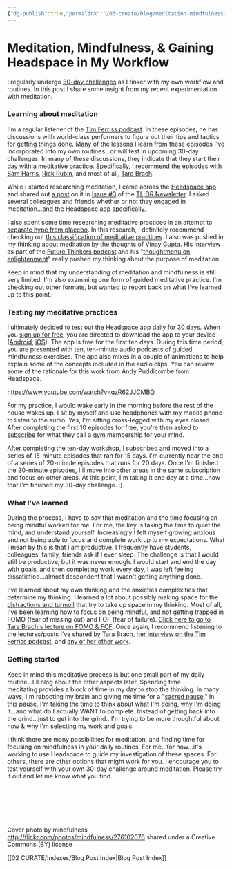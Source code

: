 ```yaml
---
{"dg-publish":true,"permalink":"/03-create/blog/meditation-mindfulness-and-gaining-headspace-in-my-workflow/","title":"Meditation, Mindfulness, & Gaining Headspace in My Workflow","tags":["meditation","mindfulness"]}
---
```


# Meditation, Mindfulness, & Gaining Headspace in My Workflow

I regularly undergo [30-day challenges](http://wiobyrne.com/the-30-day-challenge/) as I tinker with my own workflow and routines. In this post I share some insight from my recent experimentation with meditation.

### Learning about meditation

I'm a regular listener of the [Tim Ferriss podcast](http://fourhourworkweek.com/podcast/). In these episodes, he has discussions with world-class performers to figure out their tips and tactics for getting things done. Many of the lessons I learn from these episodes I've incorporated into my own routines...or will test in upcoming 30-day challenges. In many of these discussions, they indicate that they start their day with a meditative practice. Specifically, I recommend the episodes with [Sam Harris](http://fourhourworkweek.com/2015-07-08/sam-harris-on-daily-routines-the-trolley-scenario-and-5-books-everyone-should-read/), [Rick Rubin](http://fourhourworkweek.com/2015-05-15/rick-rubin/), and most of all, [Tara Brach](http://fourhourworkweek.com/2015-07-31/tara-brach/).

While I started researching meditation, I came across the [Headspace app](https://www.headspace.com/) and shared out [a post](http://www.newyorker.com/magazine/2015-07-06/the-higher-life) on it in [Issue #3](http://us11.campaign-archive1.com/?u=7b5ee323a16720dad25ff96ff&id=7753bbeef7) of the [TL;DR Newsletter](http://wiobyrne.com/tldr/). I asked several colleagues and friends whether or not they engaged in meditation...and the Headspace app specifically.

I also spent some time researching meditative practices in an attempt to [separate hype from placebo](http://blogs.scientificamerican.com/cross-check/meta-meditation-a-skeptic-meditates-on-meditation/). In this research, I definitely recommend checking out [this classification of meditative practices](http://www.cell.com/trends/cognitive-sciences/fulltext/S1364-6613(15)00152-7). I also was pushed in my thinking about meditation by the thoughts of [Vinay Gupta](https://twitter.com/leashless). His interview as part of the [Future Thinkers podcast](http://futurethinkers.org/vinay-gupta-techno-social-systems/) and his "[thoughtmenu on enlightenment](http://vinay.howtolivewiki.com/blog/other/my-thoughtmenu-on-enlightenment-3644)" really pushed my thinking about the purpose of meditation.

Keep in mind that my understanding of meditation and mindfulness is still very limited. I'm also examining one form of guided meditative practice. I'm checking out other formats, but wanted to report back on what I've learned up to this point.

### Testing my meditative practices

I ultimately decided to test out the Headspace app daily for 30 days. When you [sign up for free](https://www.headspace.com/register/free-trial), you are directed to download the app to your device ([Android](https://play.google.com/store/apps/details?id=com.getsomeheadspace.android&hl=en), [iOS](https://itunes.apple.com/us/app/headspace-meditation-techniques/id493145008?mt=8)). The app is free for the first ten days. During this time period, you are presented with ten, ten-minute audio podcasts of guided mindfulness exercises. The app also mixes in a couple of animations to help explain some of the concepts included in the audio clips. You can review some of the rationale for this work from Andy Puddicombe from Headspace.

https://www.youtube.com/watch?v=qzR62JJCMBQ

For my practice, I would wake early in the morning before the rest of the house wakes up. I sit by myself and use headphones with my mobile phone to listen to the audio. Yes, I'm sitting cross-legged with my eyes closed. After completing the first 10 episodes for free, you're then asked to [subscribe](https://www.headspace.com/buy) for what they call a gym membership for your mind.

After completing the ten-day workshop, I subscribed and moved into a series of 15-minute episodes that ran for 15 days. I'm currently near the end of a series of 20-minute episodes that runs for 20 days. Once I'm finished the 20-minute episodes, I'll move into other areas in the same subscription and focus on other areas. At this point, I'm taking it one day at a time...now that I'm finished my 30-day challenge. :)

### What I've learned

During the process, I have to say that meditation and the time focusing on being mindful worked for me. For me, the key is taking the time to quiet the mind, and understand yourself. Increasingly I felt myself growing anxious and not being able to focus and complete work up to my expectations. What I mean by this is that I am productive. I frequently have students, colleagues, family, friends ask if I ever sleep. The challenge is that I would still be productive, but it was never enough. I would start and end the day with goals, and then completing work every day, I was left feeling dissatisfied...almost despondent that I wasn't getting anything done.

I've learned about my own thinking and the anxieties complexities that determine my thinking. I learned a lot about possibly making space for the [distractions and turmoil](http://blog.tarabrach.com/2012/06/inviting-mara-to-tea.html) that try to take up space in my thinking. Most of all, I've been learning how to focus on being mindful, and not getting trapped in FOMO (fear of missing out) and FOF (fear of failure). [Click here to go to Tara Brach's lecture on FOMO & FOF](http://hwcdn.libsyn.com/p/e/3/5/e35f7ae5e337c708/2015-08-19-Transforming-Two-Fears-FOF-and-FOMO-TaraBrach.mp3?c_id=9657272&expiration=1442860477&hwt=5a3c2bef6ee411c4f6bc78bbf9d60bcb). Once again, I recommend listening to the lectures/posts I've shared by Tara Brach, [her interview on the Tim Ferriss podcast](http://fourhourworkweek.com/2015-07-31/tara-brach/), and [any of her other work](http://www.tarabrach.com/).

### Getting started

Keep in mind this meditative process is but one small part of my daily routine...I'll blog about the other aspects later. Spending time meditating provides a block of time in my day to stop the thinking. In many ways, I'm rebooting my brain and giving me time for a "[sacred pause](http://blog.tarabrach.com/2012/05/sacred-pause.html)." In this pause, I'm taking the time to think about what I'm doing, why I'm doing it...and what do I actually WANT to complete. Instead of getting back into the grind...just to get into the grind...I'm trying to be more thoughtful about how & why I'm selecting my work and goals.

I think there are many possibilities for meditation, and finding time for focusing on mindfulness in your daily routines. For me...for now...it's working to use Headspace to guide my investigation of these spaces. For others, there are other options that might work for you. I encourage you to test yourself with your own 30-day challenge around meditation. Please try it out and let me know what you find.

 

 

 

Cover photo by mindfulness http://flickr.com/photos/mindfulness/276102076 shared under a Creative Commons (BY) license

[[02 CURATE/Indexes/Blog Post Index\|Blog Post Index]]